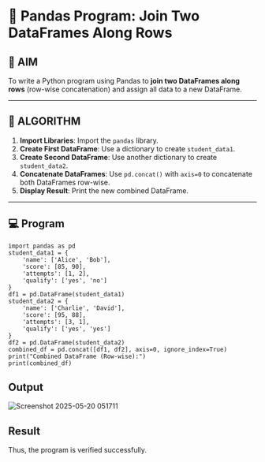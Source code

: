 # 🧪 Pandas Program: Join Two DataFrames Along Rows

## 🎯 AIM

To write a Python program using Pandas to **join two DataFrames along rows** (row-wise concatenation) and assign all data to a new DataFrame.

---

## 🧠 ALGORITHM

1. **Import Libraries**: Import the `pandas` library.
2. **Create First DataFrame**: Use a dictionary to create `student_data1`.
3. **Create Second DataFrame**: Use another dictionary to create `student_data2`.
4. **Concatenate DataFrames**: Use `pd.concat()` with `axis=0` to concatenate both DataFrames row-wise.
5. **Display Result**: Print the new combined DataFrame.

---

## 💻 Program
    import pandas as pd
    student_data1 = {
        'name': ['Alice', 'Bob'],
        'score': [85, 90],
        'attempts': [1, 2],
        'qualify': ['yes', 'no']
    }
    df1 = pd.DataFrame(student_data1)
    student_data2 = {
        'name': ['Charlie', 'David'],
        'score': [95, 88],
        'attempts': [3, 1],
        'qualify': ['yes', 'yes']
    }
    df2 = pd.DataFrame(student_data2)
    combined_df = pd.concat([df1, df2], axis=0, ignore_index=True)
    print("Combined DataFrame (Row-wise):")
    print(combined_df)

## Output
![Screenshot 2025-05-20 051711](https://github.com/user-attachments/assets/60424a69-e8af-4e73-a15e-a03ca0585a06)

## Result
 Thus, the program is verified successfully.
